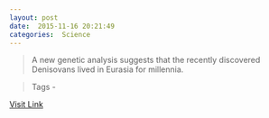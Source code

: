 ```yaml
---
layout: post
date:  2015-11-16 20:21:49 
categories:  Science    
---
```


> A new genetic analysis suggests that the recently discovered Denisovans lived in Eurasia for millennia.

>Tags -                                                                                                                                                     

[Visit Link](http://news.nationalgeographic.com/2015/11/151116-denisovan-human-anthropology-ancient-dna/)
